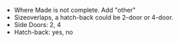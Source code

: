 - Where Made is not complete. Add "other"
- Sizeoverlaps, a hatch-back could be 2-door or 4-door.
- Side Doors: 2, 4
- Hatch-back: yes, no
